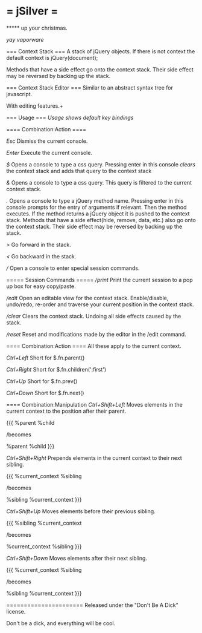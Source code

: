 = jSilver =
======================

***** up your christmas.

_yay vaporware_

=== Context Stack ===
A stack of jQuery objects. If there is not context the default context is jQuery(document);

Methods that have a side effect go onto the context stack. Their side effect may be reversed by backing up the stack.

=== Context Stack Editor ===
Similar to an abstract syntax tree for javascript.

With editing features.+

=== Usage ===
*Usage shows default key bindings*

==== Combination:Action ====

_Esc_
Dismiss the current console.

_Enter_
Execute the current console.

_$_ 
Opens a console to type a css query. Pressing enter in this console _clears_ the context stack and adds that query to the context stack

_&_
Opens a console to type a css query. This query is filtered to the current context stack.

_._
Opens a console to type a jQuery method name. Pressing enter in this console prompts for the entry of arguments if relevant. Then the method executes. If the method returns a jQuery object it is pushed to the context stack. Methods that have a side effect(hide, remove, data, etc.) also go onto the context stack. Their side effect may be reversed by backing up the stack.

_>_
Go forward in the stack.

_<_ 
Go backward in the stack.

_/_
Open a console to enter special session commands.

===== Session Commands =====
_/print_
Print the current session to a pop up box for easy copy/paste.

_/edit_
Open an editable view for the context stack. Enable/disable, undo/redo, re-order and traverse your current position in the context stack.

_/clear_
Clears the context stack. Undoing all side effects caused by the stack.

_/reset_
Reset and modifications made by the editor in the /edit command.

==== Combination:Action ====
All these apply to the current context.

_Ctrl+Left_
Short for $.fn.parent()

_Ctrl+Right_
Short for $.fn.children(':first')

_Ctrl+Up_
Short for $.fn.prev()

_Ctrl+Down_
Short for $.fn.next()


==== Combination:Manipulation
_Ctrl+Shift+Left_
Moves elements in the current context to the position after their parent.

{{{
  %parent
    %child
  
  /becomes
  
  %parent
  %child
}}}

_Ctrl+Shift+Right_
Prepends elements in the current context to their next sibling.

{{{
  %current_context
  %sibling
  
  /becomes
  
  %sibling
    %current_context
}}}

_Ctrl+Shift+Up_
Moves elements before their previous sibling.

{{{
  %sibling
  %current_context
  
  /becomes
  
  %current_context
  %sibling
}}}

_Ctrl+Shift+Down_
Moves elements after their next sibling.

{{{
  %current_context
  %sibling
  
  /becomes
  
  %sibling
  %current_context
}}}

======================
Released under the "Don't Be A Dick" license.

Don't be a dick, and everything will be cool.
